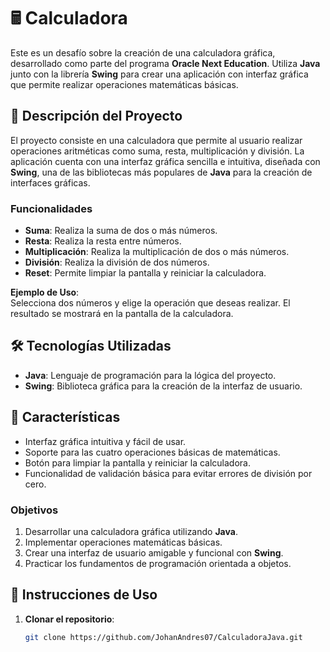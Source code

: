 # 🖩 Calculadora

Este es un desafío sobre la creación de una calculadora gráfica, desarrollado como parte del programa **Oracle Next Education**. Utiliza **Java** junto con la librería **Swing** para crear una aplicación con interfaz gráfica que permite realizar operaciones matemáticas básicas.

## 📜 Descripción del Proyecto

El proyecto consiste en una calculadora que permite al usuario realizar operaciones aritméticas como suma, resta, multiplicación y división. La aplicación cuenta con una interfaz gráfica sencilla e intuitiva, diseñada con **Swing**, una de las bibliotecas más populares de **Java** para la creación de interfaces gráficas.

### Funcionalidades

- **Suma**: Realiza la suma de dos o más números.
- **Resta**: Realiza la resta entre números.
- **Multiplicación**: Realiza la multiplicación de dos o más números.
- **División**: Realiza la división de dos números.
- **Reset**: Permite limpiar la pantalla y reiniciar la calculadora.

**Ejemplo de Uso**:  
Selecciona dos números y elige la operación que deseas realizar. El resultado se mostrará en la pantalla de la calculadora.

## 🛠️ Tecnologías Utilizadas

- **Java**: Lenguaje de programación para la lógica del proyecto.
- **Swing**: Biblioteca gráfica para la creación de la interfaz de usuario.
  
## 🚀 Características

- Interfaz gráfica intuitiva y fácil de usar.
- Soporte para las cuatro operaciones básicas de matemáticas.
- Botón para limpiar la pantalla y reiniciar la calculadora.
- Funcionalidad de validación básica para evitar errores de división por cero.

### Objetivos 

1. Desarrollar una calculadora gráfica utilizando **Java**.
2. Implementar operaciones matemáticas básicas.
3. Crear una interfaz de usuario amigable y funcional con **Swing**.
4. Practicar los fundamentos de programación orientada a objetos.

## 🔧 Instrucciones de Uso

1. **Clonar el repositorio**:
   ```bash
   git clone https://github.com/JohanAndres07/CalculadoraJava.git
